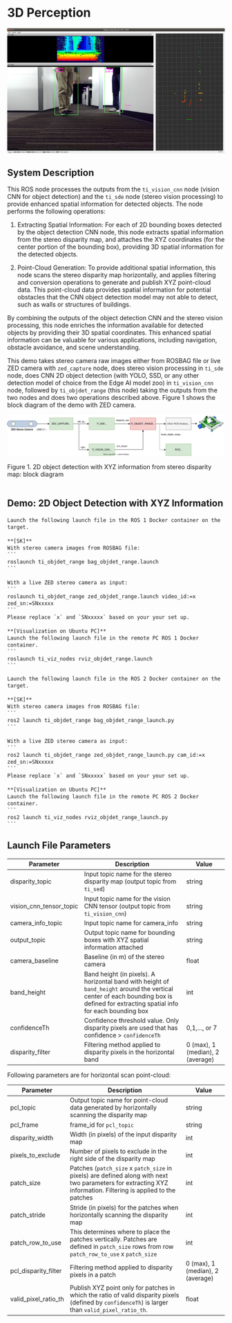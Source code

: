 3D Perception
=============

![](docs/objdet_range_rviz.png)
<br />

## System Description

This ROS node processes the outputs from the `ti_vision_cnn` node (vision CNN for object detection) and the `ti_sde` node (stereo vision processing) to provide enhanced spatial information for detected objects. The node performs the following operations:

1. Extracting Spatial Information: For each of 2D bounding boxes detected by the object detection CNN node, this node extracts spatial information from the stereo disparity map, and attaches the XYZ coordinates (for the center portion of the bounding box), providing 3D spatial information for the detected objects.

2. Point-Cloud Generation: To provide additional spatial information, this node scans the stereo disparity map horizontally, and applies filtering and conversion operations to generate and publish XYZ point-cloud data. This point-cloud data provides spatial information for potential obstacles that the CNN object detection model may not able to detect, such as walls or structures of buildings.

By combining the outputs of the object detection CNN and the stereo vision processing, this node enriches the information available for detected objects by providing their 3D spatial coordinates. This enhanced spatial information can be valuable for various applications, including navigation, obstacle avoidance, and scene understanding.

This demo takes stereo camera raw images either from ROSBAG file or live ZED camera with `zed_capture` node, does stereo vision processing in `ti_sde` node, does CNN 2D object detection (with YOLO, SSD, or any other detection model of choice from the Edge AI model zoo) in `ti_vision_cnn` node, followed by `ti_objdet_range` (this node) taking the outputs from the two nodes and does two operations described above. Figure 1 shows the block diagram of the demo with ZED camera.

![](docs/objdet_range_block_diagram.svg)
<figcaption>Figure 1. 2D object detection with XYZ information from stereo disparity map: block diagram</figcaption>
<br />

## Demo: 2D Object Detection with XYZ Information

````{only} tag_ros1n2
Launch the following launch file in the ROS 1 Docker container on the target.

**[SK]**
With stereo camera images from ROSBAG file:
```
roslaunch ti_objdet_range bag_objdet_range.launch
```

With a live ZED stereo camera as input:
```
roslaunch ti_objdet_range zed_objdet_range.launch video_id:=x zed_sn:=SNxxxxx
```
Please replace `x` and `SNxxxxx` based on your your set up.

**[Visualization on Ubuntu PC]**
Launch the following launch file in the remote PC ROS 1 Docker container.
```
roslaunch ti_viz_nodes rviz_objdet_range.launch
```
````

````{only} tag_ros2only
Launch the following launch file in the ROS 2 Docker container on the target.

**[SK]**
With stereo camera images from ROSBAG file:
```
ros2 launch ti_objdet_range bag_objdet_range_launch.py
```

With a live ZED stereo camera as input:
```
ros2 launch ti_objdet_range zed_objdet_range_launch.py cam_id:=x zed_sn:=SNxxxxx
```
Please replace `x` and `SNxxxxx` based on your your set up.

**[Visualization on Ubuntu PC]**
Launch the following launch file in the remote PC ROS 2 Docker container.
```
ros2 launch ti_viz_nodes rviz_objdet_range_launch.py
```
````

## Launch File Parameters

Parameter               | Description                                                                    | Value
------------------------|--------------------------------------------------------------------------------|--------
disparity_topic         | Input topic name for the stereo disparity map (output topic from `ti_sed`)     | string
vision_cnn_tensor_topic | Input topic name for the vision CNN tensor (output topic from `ti_vision_cnn`) | string
camera_info_topic       | Input topic name for camera_info                                               | string
output_topic            | Output topic name for bounding boxes with XYZ spatial information attached     | string
camera_baseline         | Baseline (in m) of the stereo camera                                           | float
band_height             | Band height (in pixels). A horizontal band with height of `band_height` around the vertical center of each bounding box is defined for extracting spatial info for each bounding box        | int
confidenceTh            | Confidence threshold value. Only disparity pixels are used that has confidence > `confidenceTh` | 0,1,..., or 7
disparity_filter        | Filtering method applied to disparity pixels in the horizontal band            | 0 (max), 1 (median), 2 (average)

Following parameters are for horizontal scan point-cloud:

Parameter              | Description                                                                                   | Value
-----------------------|-----------------------------------------------------------------------------------------------|-------
pcl_topic              | Output topic name for point-cloud data generated by horizontally scanning the disparity map   | string
pcl_frame              | frame_id for `pcl_topic`                                                                      | string
disparity_width        | Width (in pixels) of the input disparity map                                                  | int
pixels_to_exclude      | Number of pixels to exclude in the right side of the disparity map                            | int
patch_size             | Patches (`patch_size` x `patch_size` in pixels) are defined along with next two parameters for extracting XYZ information. Filtering is applied to the patches | int
patch_stride           | Stride (in pixels) for the patches when horizontally scanning the disparity map               | int
patch_row_to_use       | This determines where to place the patches vertically. Patches are defined in `patch_size` rows from row `patch_row_to_use` x `patch_size` | int
pcl_disparity_filter   | Filtering method applied to disparity pixels in a patch                                       | 0 (max), 1 (median), 2 (average)
valid_pixel_ratio_th   | Publish XYZ point only for patches in which the ratio of valid disparity pixels (defined by `confidenceTh`) is larger than `valid_pixel_ratio_th`. | float

